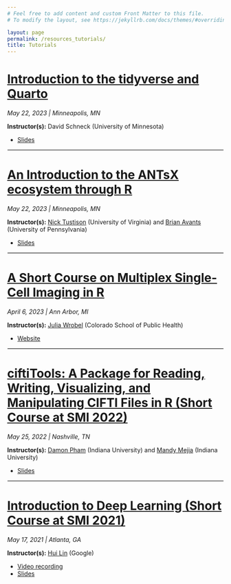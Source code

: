 ```yaml
---
# Feel free to add content and custom Front Matter to this file.
# To modify the layout, see https://jekyllrb.com/docs/themes/#overriding-theme-defaults

layout: page
permalink: /resources_tutorials/
title: Tutorials
---
```


[Introduction to the tidyverse and Quarto](https://drive.google.com/drive/folders/1XQLPW0ZAjSPR8xGZh9-se9exQ1_2mC8O/)
===============
<i><i class="fa fa-calendar" aria-hidden="true"></i> May 22, 2023 | Minneapolis, MN</i>

<b>Instructor(s):</b> David Schneck (University of Minnesota)
- [Slides](https://drive.google.com/drive/folders/1XQLPW0ZAjSPR8xGZh9-se9exQ1_2mC8O/)

<hr style="border:1px solid #DEDEDE">

[An Introduction to the ANTsX ecosystem through R](https://gist.github.com/ntustison/12a656a5fc2f6f9c4494c88dc09c5621/)
===============
<i><i class="fa fa-calendar" aria-hidden="true"></i> May 22, 2023 | Minneapolis, MN</i>

<b>Instructor(s):</b> [Nick Tustison](https://med.virginia.edu/radiology-research/nick-tustison/) (University of Virginia) and [Brian Avants](http://stnava.github.io/) (University of Pennsylvania)
- [Slides](https://gist.github.com/ntustison/12a656a5fc2f6f9c4494c88dc09c5621/)

<hr style="border:1px solid #DEDEDE">

[A Short Course on Multiplex Single-Cell Imaging in R](http://juliawrobel.com/MI_tutorial/)
===============
<i><i class="fa fa-calendar" aria-hidden="true"></i> April 6, 2023 | Ann Arbor, MI</i>

<b>Instructor(s):</b> [Julia Wrobel](http://juliawrobel.com/) (Colorado School of Public Health)
- [Website](http://juliawrobel.com/MI_tutorial/)

<hr style="border:1px solid #DEDEDE">

[ciftiTools: A Package for Reading, Writing, Visualizing, and Manipulating CIFTI Files in R (Short Course at SMI 2022)](https://github.com/damondpham/ciftiTools-demo-SMI-2022/) 
===============
<i><i class="fa fa-calendar" aria-hidden="true"></i> May 25, 2022 | Nashville, TN</i>

<b>Instructor(s):</b> [Damon Pham](https://damondpham.github.io/) (Indiana University) and [Mandy Mejia](https://mandymejia.com/) (Indiana University)
- [Slides](https://github.com/damondpham/ciftiTools-demo-SMI-2022/)

<hr style="border:1px solid #DEDEDE">

[Introduction to Deep Learning (Short Course at SMI 2021)](http://smi2021emory.github.io/Program/docs/short-course.html/)
===============
<i><i class="fa fa-calendar" aria-hidden="true"></i> May 17, 2021 | Atlanta, GA</i>

<b>Instructor(s):</b> [Hui Lin](https://resume.scientistcafe.com/) (Google)
- [Video recording](https://www.youtube.com/watch?v=5vNPm7Akp9U&list=PLwENUD1LkzXLXYGi5zItDMJLIxDF01WVw&index=2) 
- [Slides](https://smi2021.scientistcafe.com/)




